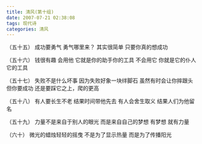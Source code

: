 ```yaml
---
title: 清风(第十组)
date: 2007-07-21 02:38:08
tags: 现代诗
categories: 清风
---
```

（五十五）
成功要勇气
勇气哪里来？
其实很简单
只要你真的想成功
<!-- more -->
（五十六）
钱很有趣
会用他
它就是你的助手你的工具
不会用它
你就是它的仆人它的工具

（五十七）
失败不是什么坏事
因为失败好象一块绊脚石
虽然有时会让你摔跟头
但你要成功
还是要踩它之上，爬的更高

（五十八）
有人要长生不老
结果时间带他先去
有人会舍生取义
结果人们为他留名

（五十九）
力量不是来自于别人的眼光
而是来自自己的梦想
有梦想
就有力量

（六十）
微光的蜡烛轻轻的摇曳
不是为了显示热量
而是为了传播阳光